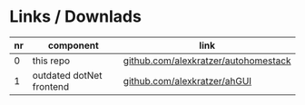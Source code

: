 # Links / Downlads

nr|component|link
-|-|-
0|this repo|[github.com/alexkratzer/autohomestack](https://github.com/alexkratzer/autohomestack)
1|outdated dotNet frontend|[github.com/alexkratzer/ahGUI](https://github.com/alexkratzer/ahGUI)
